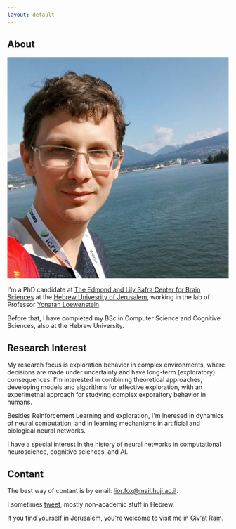 ```yaml
---
layout: default
---
```


## About

<img class="profile-picture" src="avatarsquare.jpg">

I'm a PhD candidate at [The Edmond and Lily Safra Center for Brain Sciences](https://elsc.huji.ac.il) at the [Hebrew Univesrity of Jerusalem](https://new.huji.ac.il/), working in the lab of Professor [Yonatan Loewenstein](https://loewenstein.huji.ac.il/). 

Before that, I have completed my BSc in Computer Science and Cognitive Sciences, also at the Hebrew University.

## Research Interest
My research focus is exploration behavior in complex environments, where decisions are made under uncertainty and have long-term (exploratory) consequences. I'm interested in combining theoretical approaches, developing models and algorithms for effective exploration, with an experimetnal approach for studying complex exporaltory behavior in humans.

Besides Reinforcement Learning and exploration, I'm ineresed in dynamics of neural computation, and in learning mechanisms in artificial and biological neural networks.

I have a special interest in the history of neural networks in computational neuroscience, cognitive sciences, and AI.

## Contant
The best way of contant is by email: [lior.fox@mail.huji.ac.il](mailto:lior.fox@mail.huji.ac.il). 

I sometimes [tweet](https://twitter.com/__lfx), mostly non-academic stuff in Hebrew.

If you find yourself in Jerusalem, you're welcome to visit me in [Giv'at Ram](https://goo.gl/maps/KcUpnmyK6838Gw8b6).